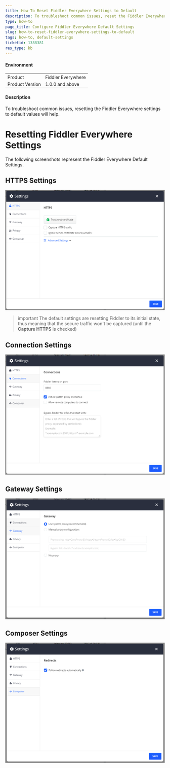 ```yaml
---
title: How-To Reset Fiddler Everywhere Settings to Default
description: To troubleshoot common issues, reset the Fiddler Everywhere settings to default values
type: how-to
page_title: Configure Fiddler Everywhere Default Settings
slug: how-to-reset-fiddler-everywhere-settings-to-default
tags: how-to, default-settings
ticketid: 1388381
res_type: kb
---
```


#### Environment

|   |   |
|---|---|
| Product  | Fiddler Everywhere  |
| Product Version | 1.0.0 and above  |

#### Description

To troubleshoot common issues, resetting the Fiddler Everywhere settings to default values will help.

# Resetting Fiddler Everywhere Settings

The following screenshots represent the Fiddler Everywhere Default Settings.

## HTTPS Settings

![default https settings](../images/kb/default-settings/default-https-settings.png)

>important The default settings are resetting Fiddler to its initial state, thus meaning that the secure traffic won't be captured (until the **Capture HTTPS** is checked)

## Connection Settings

![default Connection settings](../images/kb/default-settings/default-connection-settings.png)

## Gateway Settings

![default Gateway settings](../images/kb/default-settings/default-gateway-settings.png)

## Composer Settings

![default Composer settings](../images/kb/default-settings/default-composer-settings.png)